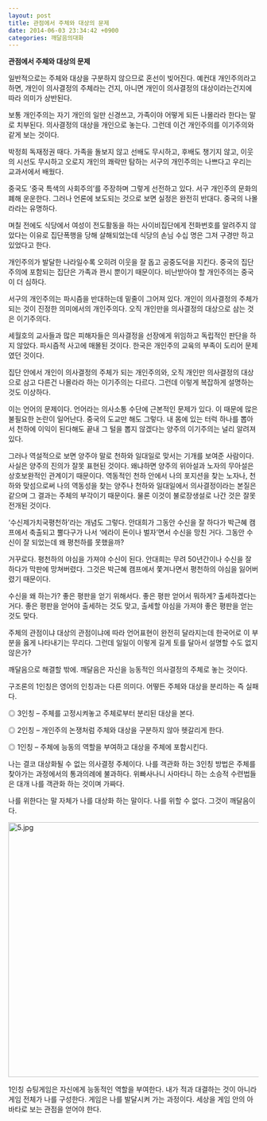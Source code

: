 ```yaml
---
layout: post
title: 관점에서 주체와 대상의 문제
date: 2014-06-03 23:34:42 +0900
categories: 깨달음의대화
---
```

**관점에서 주체와 대상의 문제** 

  


일반적으로는 주체와 대상을 구분하지 않으므로 혼선이 빚어진다. 예컨대 개인주의라고 하면, 개인이 의사결정의 주체라는 건지, 아니면 개인이 의사결정의 대상이라는건지에 따라 의미가 상반된다.

  


보통 개인주의는 자기 개인의 일만 신경쓰고, 가족이야 어떻게 되든 나몰라라 한다는 말로 치부된다. 의사결정의 대상을 개인으로 놓는다. 그런데 이건 개인주의를 이기주의와 같게 보는 것이다.

  


박정희 독재정권 때다. 가족을 돌보지 않고 선배도 무시하고, 후배도 챙기지 않고, 이웃의 시선도 무시하고 오로지 개인의 쾌락만 탐하는 서구의 개인주의는 나쁘다고 우리는 교과서에서 배웠다.

  


중국도 ‘중국 특색의 사회주의’를 주장하며 그렇게 선전하고 있다. 서구 개인주의 문화의 폐해 운운한다. 그러나 언론에 보도되는 것으로 보면 실정은 완전히 반대다. 중국의 나몰라라는 유명하다.

  


며칠 전에도 식당에서 여성이 전도활동을 하는 사이비집단에게 전화번호를 알려주지 않았다는 이유로 집단폭행을 당해 살해되었는데 식당의 손님 수십 명은 그저 구경만 하고 있었다고 한다. 

  


개인주의가 발달한 나라일수록 오히려 이웃을 잘 돕고 공중도덕을 지킨다. 중국의 집단주의에 포함되는 집단은 가족과 꽌시 뿐이기 때문이다. 비난받아야 할 개인주의는 중국이 더 심하다.

  


서구의 개인주의는 파시즘을 반대하는데 밑줄이 그어져 있다. 개인이 의사결정의 주체가 되는 것이 진정한 의미에서의 개인주의다. 오직 개인만을 의사결정의 대상으로 삼는 것은 이기주의다. 

  


세월호의 교사들과 많은 피해자들은 의사결정을 선장에게 위임하고 독립적인 판단을 하지 않았다. 파시즘적 사고에 매몰된 것이다. 한국은 개인주의 교육의 부족이 도리어 문제였던 것이다. 

  


집단 안에서 개인이 의사결정의 주체가 되는 개인주의와, 오직 개인만 의사결정의 대상으로 삼고 다른건 나몰라라 하는 이기주의는 다르다. 그런데 이렇게 복잡하게 설명하는 것도 이상하다.

  


이는 언어의 문제이다. 언어라는 의사소통 수단에 근본적인 문제가 있다. 이 때문에 많은 불필요한 논란이 일어난다. 중국의 도교만 해도 그렇다. 내 몸에 있는 터럭 하나를 뽑아서 천하에 이익이 된다해도 끝내 그 털을 뽑지 않겠다는 양주의 이기주의는 널리 알려져 있다. 

  


그러나 역설적으로 보면 양주야 말로 천하와 일대일로 맞서는 기개를 보여준 사람이다. 사실은 양주의 진의가 잘못 표현된 것이다. 왜냐하면 양주의 위아설과 노자의 무아설은 상호보완적인 관계이기 때문이다. 역동적인 천하 안에서 나의 포지션을 찾는 노자나, 천하와 맞섬으로써 나의 역동성을 찾는 양주나 천하와 일대일에서 의사결정이라는 본질은 같으며 그 결과는 주체의 부각이기 때문이다. 물론 이것이 불로장생설로 나간 것은 잘못 전개된 것이다.

  


‘수신제가치국평천하’라는 개념도 그렇다. 안대희가 그동안 수신을 잘 하다가 박근혜 캠프에서 축출되고 뿔다구가 나서 ‘에라이 돈이나 벌자’면서 수신을 망친 거다. 그동안 수신이 잘 되었는데 왜 평천하를 못했을까? 

  


거꾸로다. 평천하의 야심을 가져야 수신이 된다. 안대희는 무려 50년간이나 수신을 잘 하다가 막판에 망쳐버렸다. 그것은 박근혜 캠프에서 쫓겨나면서 평천하의 야심을 잃어버렸기 때문이다.

  


수신을 왜 하는가? 좋은 평판을 얻기 위해서다. 좋은 평판 얻어서 뭐하게? 출세하겠다는 거다. 좋은 평판을 얻어야 출세하는 것도 맞고, 출세할 야심을 가져야 좋은 평판을 얻는 것도 맞다. 

  


주체의 관점이냐 대상의 관점이냐에 따라 언어표현이 완전히 달라지는데 한국어로 이 부분을 옳게 나타내기는 무리다. 그런데 일일이 이렇게 길게 토를 달아서 설명할 수도 없지 않은가? 

  


깨달음으로 해결할 밖에. 깨달음은 자신을 능동적인 의사결정의 주체로 놓는 것이다. 

  


구조론의 1인칭은 영어의 인칭과는 다른 의미다. 어떻든 주체와 대상을 분리하는 즉 실패다. 

  


◎ 3인칭 – 주체를 고정시켜놓고 주체로부터 분리된 대상을 본다.   
      
◎ 2인칭 – 개인주의 논쟁처럼 주체와 대상을 구분하지 않아 헷갈리게 한다.   
      
◎ 1인칭 – 주체에 능동의 역할을 부여하고 대상을 주체에 포함시킨다. 

  


나는 결코 대상화될 수 없는 의사결정 주체이다. 나를 객관화 하는 3인칭 방법은 주체를 찾아가는 과정에서의 통과의례에 불과하다. 위빠사나니 사마타니 하는 소승적 수련법들은 대개 나를 객관화 하는 것이며 가짜다. 

  


나를 위한다는 말 자체가 나를 대상화 하는 말이다. 나를 위할 수 없다. 그것이 깨달음이다. 

  



<img src="assets/attach/images/198/210/483/5.jpg" alt="5.jpg" width="600" height="513" />   


    
1인칭 슈팅게임은 자신에게 능동적인 역할을 부여한다. 내가 적과 대결하는 것이 아니라 게임 전체가 나를 구성한다. 게임은 나를 발달시켜 가는 과정이다. 세상을 게임 안의 아바타로 보는 관점을 얻어야 한다.

